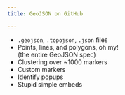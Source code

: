 ```yaml
---
title: GeoJSON on GitHub

---
```


* `.geojson`, `.topojson`, `.json` files
* Points, lines, and polygons, oh my!<br />(the entire GeoJSON spec) 
* Clustering over ~1000 markers
* Custom markers
* Identify popups
* Stupid simple embeds
